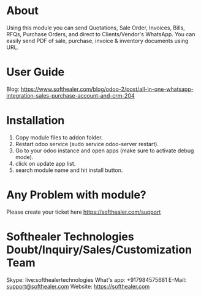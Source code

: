 About
============
Using this module you can send Quotations, Sale Order, Invoices, Bills, RFQs, Purchase Orders, and direct to Clients/Vendor's WhatsApp. You can easily send PDF of sale, purchase, invoice & inventory documents using URL.

User Guide
============
Blog: https://www.softhealer.com/blog/odoo-2/post/all-in-one-whatsapp-integration-sales-purchase-account-and-crm-204

Installation
============
1) Copy module files to addon folder.
2) Restart odoo service (sudo service odoo-server restart).
3) Go to your odoo instance and open apps (make sure to activate debug mode).
4) click on update app list.
5) search module name and hit install button.

Any Problem with module?
=====================================
Please create your ticket here https://softhealer.com/support

Softhealer Technologies Doubt/Inquiry/Sales/Customization Team
=====================================
Skype: live:softhealertechnologies
What's app: +917984575681
E-Mail: support@softhealer.com
Website: https://softhealer.com
